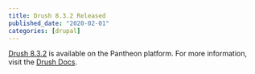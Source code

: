 ```yaml
---
title: Drush 8.3.2 Released
published_date: "2020-02-01"
categories: [drupal]
---
```

[Drush 8.3.2](/guides/drush/drush-versions) is available on the Pantheon platform. For more information, visit the [Drush Docs](/guides/drush).

